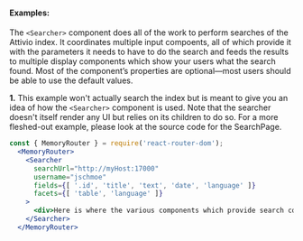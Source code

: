 #### Examples:

The `<Searcher>` component does all of the work to perform searches of the Attivio index. It coordinates multiple input compoents, all of which provide it with the parameters it needs to have to do the search and feeds the results to multiple display components which show your users what the search found. Most of the component’s properties are optional—most users should be able to use the default values.

__1.__ This example won't actually search the index but is meant to give you an idea of how the `<Searcher>` component is used. Note that the searcher doesn't itself render any UI but relies on its children to do so. For a more fleshed-out example, please look at the source code for the SearchPage.

```jsx
const { MemoryRouter } = require('react-router-dom');
  <MemoryRouter>
    <Searcher
      searchUrl="http://myHost:17000"
      username="jschmoe"
      fields={[ '.id', 'title', 'text', 'date', 'language' ]}
      facets={[ 'table', 'language' ]}
    >
      <div>Here is where the various components which provide search controls and search results would go.</div>
    </Searcher>
  </MemoryRouter>
```
